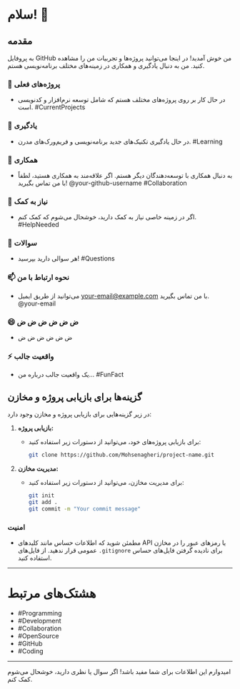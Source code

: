 
# سلام! 👋

<!-- 
**Mohsenagheri/Mohsenagheri** یک مخزن ✨ _خاص_ ✨ است زیرا فایل `README.md` (این فایل) در پروفایل GitHub شما ظاهر می‌شود.
-->

## مقدمه

به پروفایل GitHub من خوش آمدید! در اینجا می‌توانید پروژه‌ها و تجربیات من را مشاهده کنید. من به دنبال یادگیری و همکاری در زمینه‌های مختلف برنامه‌نویسی هستم.

### 🔭 پروژه‌های فعلی
- در حال کار بر روی پروژه‌های مختلف هستم که شامل توسعه نرم‌افزار و کدنویسی است. #CurrentProjects

### 🌱 یادگیری
- در حال یادگیری تکنیک‌های جدید برنامه‌نویسی و فریم‌ورک‌های مدرن. #Learning

### 👯 همکاری
- به دنبال همکاری با توسعه‌دهندگان دیگر هستم. اگر علاقه‌مند به همکاری هستید، لطفاً با من تماس بگیرید! @your-github-username #Collaboration

### 🤔 نیاز به کمک
- اگر در زمینه خاصی نیاز به کمک دارید، خوشحال می‌شوم که کمک کنم. #HelpNeeded

### 💬 سوالات
- هر سوالی دارید بپرسید! #Questions

### 📫 نحوه ارتباط با من
- می‌توانید از طریق ایمیل [your-email@example.com](mailto:your-email@example.com) با من تماس بگیرید. @your-email

### 😄 ض ض ض ض ض ض
- ض ض ض ض ض ض

### ⚡ واقعیت جالب
- یک واقعیت جالب درباره من... #FunFact

## گزینه‌ها برای بازیابی پروژه و مخازن

در زیر گزینه‌هایی برای بازیابی پروژه و مخازن وجود دارد:

1. **بازیابی پروژه:**
   - برای بازیابی پروژه‌های خود، می‌توانید از دستورات زیر استفاده کنید:
     ```bash
     git clone https://github.com/Mohsenagheri/project-name.git
     ```

2. **مدیریت مخازن:**
   - برای مدیریت مخازن، می‌توانید از دستورات زیر استفاده کنید:
     ```bash
     git init
     git add .
     git commit -m "Your commit message"
     ```

### امنیت
- مطمئن شوید که اطلاعات حساس مانند کلیدهای API یا رمزهای عبور را در مخازن عمومی قرار ندهید. از فایل‌های `.gitignore` برای نادیده گرفتن فایل‌های حساس استفاده کنید.

---

# هشتک‌های مرتبط
- #Programming
- #Development
- #Collaboration
- #OpenSource
- #GitHub
- #Coding

---

امیدوارم این اطلاعات برای شما مفید باشد! اگر سوال یا نظری دارید، خوشحال می‌شوم کمک کنم.